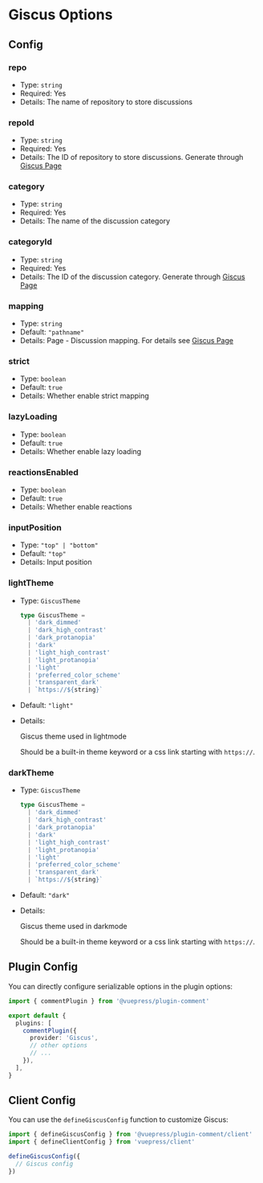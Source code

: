 # Giscus Options

## Config

### repo

- Type: `string`
- Required: Yes
- Details: The name of repository to store discussions

### repoId

- Type: `string`
- Required: Yes
- Details: The ID of repository to store discussions. Generate through [Giscus Page](https://giscus.app/)

### category

- Type: `string`
- Required: Yes
- Details: The name of the discussion category

### categoryId

- Type: `string`
- Required: Yes
- Details: The ID of the discussion category. Generate through [Giscus Page](https://giscus.app/)

### mapping

- Type: `string`
- Default: `"pathname"`
- Details: Page - Discussion mapping. For details see [Giscus Page](https://giscus.app/)

### strict

- Type: `boolean`
- Default: `true`
- Details: Whether enable strict mapping

### lazyLoading

- Type: `boolean`
- Default: `true`
- Details: Whether enable lazy loading

### reactionsEnabled

- Type: `boolean`
- Default: `true`
- Details: Whether enable reactions

### inputPosition

- Type: `"top" | "bottom"`
- Default: `"top"`
- Details: Input position

### lightTheme

- Type: `GiscusTheme`

  ```ts
  type GiscusTheme =
    | 'dark_dimmed'
    | 'dark_high_contrast'
    | 'dark_protanopia'
    | 'dark'
    | 'light_high_contrast'
    | 'light_protanopia'
    | 'light'
    | 'preferred_color_scheme'
    | 'transparent_dark'
    | `https://${string}`
  ```

- Default: `"light"`
- Details:

  Giscus theme used in lightmode

  Should be a built-in theme keyword or a css link starting with `https://`.

### darkTheme

- Type: `GiscusTheme`

  ```ts
  type GiscusTheme =
    | 'dark_dimmed'
    | 'dark_high_contrast'
    | 'dark_protanopia'
    | 'dark'
    | 'light_high_contrast'
    | 'light_protanopia'
    | 'light'
    | 'preferred_color_scheme'
    | 'transparent_dark'
    | `https://${string}`
  ```

- Default: `"dark"`
- Details:

  Giscus theme used in darkmode

  Should be a built-in theme keyword or a css link starting with `https://`.

## Plugin Config

You can directly configure serializable options in the plugin options:

```ts title=".vuepress/config.ts"
import { commentPlugin } from '@vuepress/plugin-comment'

export default {
  plugins: [
    commentPlugin({
      provider: 'Giscus',
      // other options
      // ...
    }),
  ],
}
```

## Client Config

You can use the `defineGiscusConfig` function to customize Giscus:

```ts title=".vuepress/client.ts"
import { defineGiscusConfig } from '@vuepress/plugin-comment/client'
import { defineClientConfig } from 'vuepress/client'

defineGiscusConfig({
  // Giscus config
})
```
